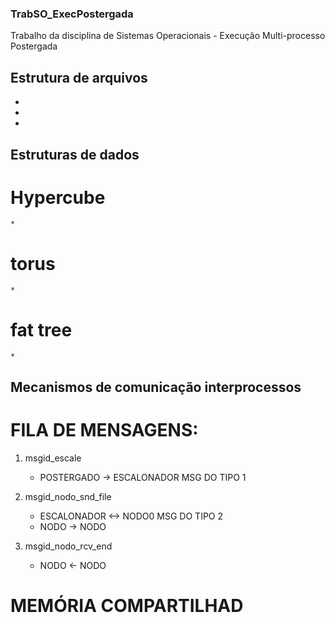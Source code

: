 ### TrabSO_ExecPostergada

Trabalho da disciplina de Sistemas Operacionais - Execução Multi-processo
Postergada

## Estrutura de arquivos
 * 
 *
 *


## Estruturas de dados
# Hypercube
    *

# torus
    *

# fat tree
    *


## Mecanismos de comunicação interprocessos

# FILA DE MENSAGENS:

1. msgid_escale

   - POSTERGADO -> ESCALONADOR MSG DO TIPO 1

2. msgid_nodo_snd_file
   - ESCALONADOR <-> NODO0 MSG DO TIPO 2
   - NODO -> NODO
3. msgid_nodo_rcv_end
   - NODO <- NODO


# MEMÓRIA COMPARTILHAD